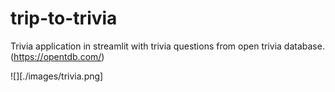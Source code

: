 # trip-to-trivia
Trivia application in streamlit with trivia questions from open trivia  database. (https://opentdb.com/) 

![][./images/trivia.png]
